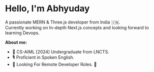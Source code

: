<!-- <p align="center"><a href=""><img width="80%" alt="Hello, I'm Abhyuday. I do open source!" src="" /></a></p> -->
# Hello, I'm Abhyuday
A passionate MERN & Three.js developer from India 🇮🇳. <br />
Currently working on In-depth Next.js concepts and looking forward to learning Devops.

**About me:** 
- 📘 CS-AIML [2024] Undergraduate from LNCTS.
- 🎙️ Proficient in Spoken English.
- 💼 Looking For Remote Developer Roles. 🐢
 

<!-- | <img style="min-width: 50vw" align="center" src="https://github-readme-stats.vercel.app/api?username=Abhyuday911Dev&show_icons=true&include_all_commits=true&theme=dark&hide_border=true&count_private=true&include_all_commits=true&hide=prs" alt="Abhyuday's github stats" /> | <img style="min-width: 50vw" align="center" src="https://github-readme-stats.vercel.app/api/top-langs/?username=Abhyuday911Dev&layout=compact&theme=dark&hide_border=true&langs_count=8" /> |
| ------------- | ------------- |
<br /> -->

<!-- ![trophy](https://github-profile-trophy.vercel.app/?username=Abhyuday911Dev&theme=onestar&no-frame=true) -->
